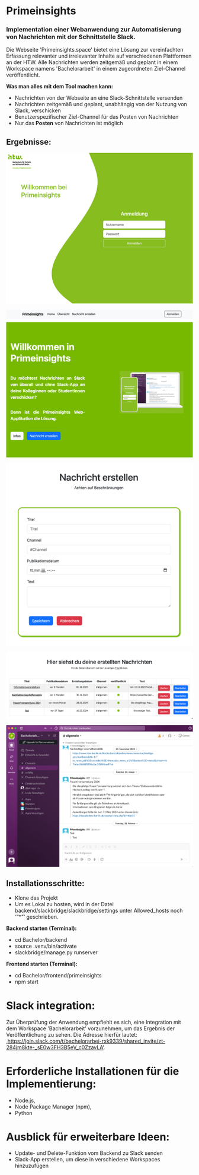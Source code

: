 # Primeinsights 

### Implementation einer Webanwendung zur Automatisierung von Nachrichten mit der Schnittstelle Slack.

Die Webseite 'Primeinsights.space' bietet eine Lösung zur vereinfachten Erfassung relevanter und irrelevanter Inhalte auf verschiedenen Plattformen an der HTW. Alle Nachrichten werden zeitgemäß und geplant in einem Workspace namens 'Bachelorarbeit' in einem zugeordneten Ziel-Channel veröffentlicht.


**Was man alles mit dem Tool machen kann:**

- Nachrichten von der Webseite an eine Slack-Schnittstelle versenden 
- Nachrichten zeitgemäß und geplant, unabhängig von der Nutzung von Slack, verschicken
- Benutzerspezifischer Ziel-Channel für das Posten von Nachrichten
- Nur das **Posten** von Nachrichten ist möglich 


## Ergebnisse: 
![Login der Nutzerin](/frontend/primeinsights/public/img/Login.png)

![Startseite](/frontend/primeinsights/public/img/startseite.png)

![Erstellen einer Nachricht](/frontend/primeinsights/public/img/Nachricht.png)

![Übersichtliste](/frontend/primeinsights/public/img/uebersicht.png)

![Veröffentlichung in Slack](/frontend/primeinsights/public/img/slack.png)


## Installationsschritte:
- Klone das Projekt 
- Um es Lokal zu hosten, wird in der Datei backend/slackbridge/slackbridge/settings unter Allowed_hosts noch ‘“*”‘ geschrieben. 


**Backend starten (Terminal):** 
- cd Bachelor/backend
- source .venv/bin/activate
- slackbridge/manage.py runserver

**Frontend starten (Terminal):**
- cd Bachelor/frontend/primeinsights
- npm start


# Slack integration:
Zur Überprüfung der Anwendung empfiehlt es sich, eine Integration mit dem Workspace 'Bachelorarbeit' vorzunehmen, um das Ergebnis der Veröffentlichung zu sehen. Die Adresse hierfür lautet: ‚https://join.slack.com/t/bachelorarbei-rxk9339/shared_invite/zt-284jm8kte-_sE0w3FH3B5eV_c0ZzavLA‘. 


# Erforderliche Installationen für die Implementierung:
- Node.js,
- Node Package Manager (npm),
- Python


# Ausblick für erweiterbare Ideen:
- Update- und Delete-Funktion vom Backend zu Slack senden 
- Slack-App erstellen, um diese in verschiedene Workspaces hinzuzufügen 




